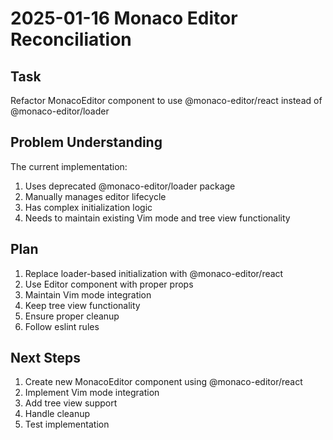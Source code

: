 # 2025-01-16 Monaco Editor Reconciliation

## Task
Refactor MonacoEditor component to use @monaco-editor/react instead of @monaco-editor/loader

## Problem Understanding
The current implementation:
1. Uses deprecated @monaco-editor/loader package
2. Manually manages editor lifecycle
3. Has complex initialization logic
4. Needs to maintain existing Vim mode and tree view functionality

## Plan
1. Replace loader-based initialization with @monaco-editor/react
2. Use Editor component with proper props
3. Maintain Vim mode integration
4. Keep tree view functionality
5. Ensure proper cleanup
6. Follow eslint rules

## Next Steps
1. Create new MonacoEditor component using @monaco-editor/react
2. Implement Vim mode integration
3. Add tree view support
4. Handle cleanup
5. Test implementation
